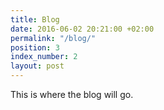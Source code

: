 ```yaml
---
title: Blog
date: 2016-06-02 20:21:00 +02:00
permalink: "/blog/"
position: 3
index_number: 2
layout: post
---
```


This is where the blog will go.

